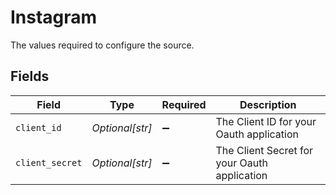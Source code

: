 # Instagram

The values required to configure the source.


## Fields

| Field                                        | Type                                         | Required                                     | Description                                  |
| -------------------------------------------- | -------------------------------------------- | -------------------------------------------- | -------------------------------------------- |
| `client_id`                                  | *Optional[str]*                              | :heavy_minus_sign:                           | The Client ID for your Oauth application     |
| `client_secret`                              | *Optional[str]*                              | :heavy_minus_sign:                           | The Client Secret for your Oauth application |